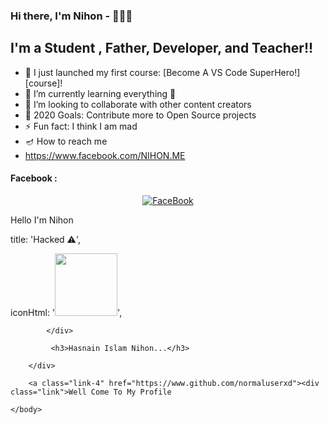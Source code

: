 ### Hi there, I'm Nihon - 🖤👨‍🦯










## I'm a Student , Father, Developer, and Teacher!!

- 🔭 I just launched my first course: [Become A VS Code SuperHero!][course]!
- 🌱 I’m currently learning everything 🤣
- 👯 I’m looking to collaborate with other content creators
- 🥅 2020 Goals: Contribute more to Open Source projects
- ⚡ Fun fact: I think I am mad
- 🪔 How to reach me
- https://www.facebook.com/NIHON.ME


#### Facebook :
<p align="center"> 
<a href="[https://www.facebook.com/ERROR.NIHON](https://www.facebook.com/NIHON.ME)"><img title="FaceBook" src="https://img.shields.io/badge/FB-Hasnain Islam Nihon-lightgrey?style=for-the-badge&logo=facebook"></a>
</p>


<p> Hello I'm Nihon </p>





  title: 'Hacked ⚠️',

  iconHtml: '<img src="https://www.pngplay.com/wp-content/uploads/2/Hacker-PNG-Background.png" height="100px" width="100px"/>',

  <!DOCTYPE html>




                
              
                      

            </div>

             <h3>Hasnain Islam Nihon...</h3>

        </div>

        <a class="link-4" href="https://www.github.com/normaluserxd"><div class="link">Well Come To My Profile

</div></a> 

    </body>

</html>
